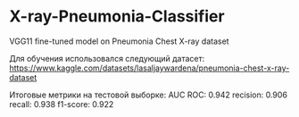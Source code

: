 # X-ray-Pneumonia-Classifier
VGG11 fine-tuned model on Pneumonia Chest X-ray dataset

Для обучения использовался следующий датасет: https://www.kaggle.com/datasets/lasaljaywardena/pneumonia-chest-x-ray-dataset

Итоговые метрики на тестовой выборке:
AUC ROC: 0.942 
recision: 0.906 
recall: 0.938 
f1-score: 0.922
